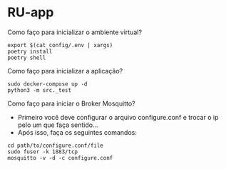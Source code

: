 # RU-app

Como faço para inicializar o ambiente virtual?

```console
export $(cat config/.env | xargs) 
poetry install
poetry shell
```

Como faço para inicializar a aplicação?

```console
sudo docker-compose up -d
python3 -m src._test
```

Como faço para iniciar o Broker Mosquitto?

 - Primeiro você deve configurar o arquivo configure.conf e trocar o ip pelo um que faça sentido...
 - Após isso, faça os seguintes comandos:
 
```console
cd path/to/configure.conf/file
sudo fuser -k 1883/tcp
mosquitto -v -d -c configure.conf
```
